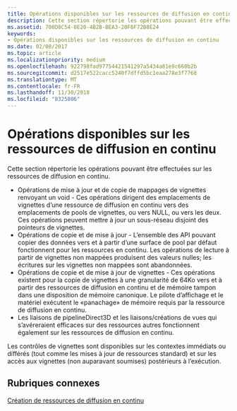 ```yaml
---
title: Opérations disponibles sur les ressources de diffusion en continu
description: Cette section répertorie les opérations pouvant être effectuées sur les ressources de diffusion en continu.
ms.assetid: 700D8C54-0E20-4B2B-BEA3-20F6F72B8E24
keywords:
- Opérations disponibles sur les ressources de diffusion en continu
ms.date: 02/08/2017
ms.topic: article
ms.localizationpriority: medium
ms.openlocfilehash: 922798fad97754421541297a5434a81e9c660b2b
ms.sourcegitcommit: d2517e522cacc5240f7dffd5bc1eaa278e3f7768
ms.translationtype: MT
ms.contentlocale: fr-FR
ms.lasthandoff: 11/30/2018
ms.locfileid: "8325806"
---
```

# <a name="operations-available-on-streaming-resources"></a>Opérations disponibles sur les ressources de diffusion en continu


Cette section répertorie les opérations pouvant être effectuées sur les ressources de diffusion en continu.

-   Opérations de mise à jour et de copie de mappages de vignettes renvoyant un void - Ces opérations dirigent des emplacements de vignettes d’une ressource de diffusion en continu vers des emplacements de pools de vignettes, ou vers NULL, ou vers les deux. Ces opérations peuvent mettre à jour un sous-réseau disjoint des pointeurs de vignettes.
-   Opérations de copie et de mise à jour - L’ensemble des API pouvant copier des données vers et à partir d’une surface de pool par défaut fonctionnent pour les ressources en continu. Les opérations de lecture à partir de vignettes non mappées produisent des valeurs nulles; les écritures sur les vignettes non mappées sont abandonnées.
-   Opérations de copie et de mise à jour de vignettes - Ces opérations existent pour la copie de vignettes à une granularité de 64Ko vers et à partir des ressources de diffusion en continu et de mémoire tampon dans une disposition de mémoire canonique. Le pilote d’affichage et le matériel exécutent le «panachage» de mémoire requis par la ressource de diffusion en continu.
-   Les liaisons de pipelineDirect3D et les liaisons/créations de vues qui s’avéreraient efficaces sur des ressources autres fonctionnent également sur les ressources de diffusion en continu.

Les contrôles de vignettes sont disponibles sur les contextes immédiats ou différés (tout comme les mises à jour de ressources standard) et sur les accès aux vignettes (non auparavant soumises) postérieurs à l’exécution.

## <a name="span-idrelated-topicsspanrelated-topics"></a><span id="related-topics"></span>Rubriques connexes


[Création de ressources de diffusion en continu](creating-streaming-resources.md)

 

 




